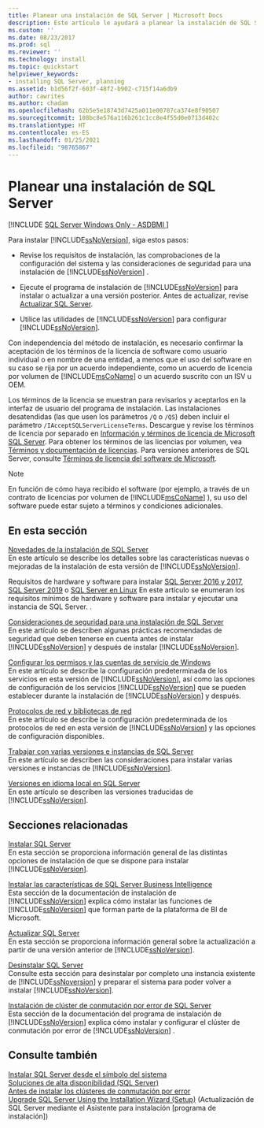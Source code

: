 ```yaml
---
title: Planear una instalación de SQL Server | Microsoft Docs
description: Este artículo le ayudará a planear la instalación de SQL Server. Incluye vínculos a los recursos necesarios para la instalación de SQL Server.
ms.custom: ''
ms.date: 08/23/2017
ms.prod: sql
ms.reviewer: ''
ms.technology: install
ms.topic: quickstart
helpviewer_keywords:
- installing SQL Server, planning
ms.assetid: b1d56f2f-603f-48f2-b902-c715f14a6db9
author: cawrites
ms.author: chadam
ms.openlocfilehash: 62b5e5e18743d7425a011e00787ca374e8f90507
ms.sourcegitcommit: 108bc8e576a116b261c1cc8e4f55d0e0713d402c
ms.translationtype: HT
ms.contentlocale: es-ES
ms.lasthandoff: 01/25/2021
ms.locfileid: "98765867"
---
```

# <a name="planning-a-sql-server-installation"></a>Planear una instalación de SQL Server
[!INCLUDE [SQL Server Windows Only - ASDBMI ](../../includes/applies-to-version/sql-windows-only-asdbmi.md)]

  Para instalar [!INCLUDE[ssNoVersion](../../includes/ssnoversion-md.md)], siga estos pasos:  
  
-   Revise los requisitos de instalación, las comprobaciones de la configuración del sistema y las consideraciones de seguridad para una instalación de [!INCLUDE[ssNoVersion](../../includes/ssnoversion-md.md)] .  
  
-   Ejecute el programa de instalación de [!INCLUDE[ssNoVersion](../../includes/ssnoversion-md.md)] para instalar o actualizar a una versión posterior. Antes de actualizar, revise [Actualizar SQL Server](../../database-engine/install-windows/upgrade-sql-server.md).  
  
-   Utilice las utilidades de [!INCLUDE[ssNoVersion](../../includes/ssnoversion-md.md)] para configurar [!INCLUDE[ssNoVersion](../../includes/ssnoversion-md.md)].  
  
 Con independencia del método de instalación, es necesario confirmar la aceptación de los términos de la licencia de software como usuario individual o en nombre de una entidad, a menos que el uso del software en su caso se rija por un acuerdo independiente, como un acuerdo de licencia por volumen de [!INCLUDE[msCoName](../../includes/msconame-md.md)] o un acuerdo suscrito con un ISV u OEM.  
  
 Los términos de la licencia se muestran para revisarlos y aceptarlos en la interfaz de usuario del programa de instalación. Las instalaciones desatendidas (las que usen los parámetros `/Q` o `/QS`) deben incluir el parámetro `/IAcceptSQLServerLicenseTerms`. Descargue y revise los términos de licencia por separado en [Información y términos de licencia de Microsoft SQL Server](https://www.microsoft.com/Licensing/product-licensing/sql-server.aspx). Para obtener los términos de las licencias por volumen, vea [Términos y documentación de licencias](https://www.microsoftvolumelicensing.com/DocumentSearch.aspx?Mode=3&DocumentTypeId=53). Para versiones anteriores de SQL Server, consulte [Términos de licencia del software de Microsoft](https://go.microsoft.com/fwlink/?LinkID=148209).  
  
> [!NOTE]  
>  En función de cómo haya recibido el software (por ejemplo, a través de un contrato de licencias por volumen de [!INCLUDE[msCoName](../../includes/msconame-md.md)] ), su uso del software puede estar sujeto a términos y condiciones adicionales.  
  
## <a name="in-this-section"></a>En esta sección  
 [Novedades de la instalación de SQL Server](../../sql-server/install/what-s-new-in-sql-server-installation.md)  
 En este artículo se describe los detalles sobre las características nuevas o mejoradas de la instalación de esta versión de [!INCLUDE[ssNoVersion](../../includes/ssnoversion-md.md)].  
  
 Requisitos de hardware y software para instalar [SQL Server 2016 y 2017](../../sql-server/install/hardware-and-software-requirements-for-installing-sql-server.md), [SQL Server 2019](../../sql-server/install/hardware-and-software-requirements-for-installing-sql-server.md) o [SQL Server en Linux](../../linux/sql-server-linux-setup.md) En este artículo se enumeran los requisitos mínimos de hardware y software para instalar y ejecutar una instancia de SQL Server. .  
  
 [Consideraciones de seguridad para una instalación de SQL Server](../../sql-server/install/security-considerations-for-a-sql-server-installation.md)  
 En este artículo se describen algunas prácticas recomendadas de seguridad que deben tenerse en cuenta antes de instalar [!INCLUDE[ssNoVersion](../../includes/ssnoversion-md.md)] y después de instalar [!INCLUDE[ssNoVersion](../../includes/ssnoversion-md.md)].  
  
 [Configurar los permisos y las cuentas de servicio de Windows](../../database-engine/configure-windows/configure-windows-service-accounts-and-permissions.md)  
 En este artículo se describe la configuración predeterminada de los servicios en esta versión de [!INCLUDE[ssNoVersion](../../includes/ssnoversion-md.md)], así como las opciones de configuración de los servicios [!INCLUDE[ssNoVersion](../../includes/ssnoversion-md.md)] que se pueden establecer durante la instalación de [!INCLUDE[ssNoVersion](../../includes/ssnoversion-md.md)] y después.  
  
 [Protocolos de red y bibliotecas de red](../../sql-server/install/network-protocols-and-network-libraries.md)  
 En este artículo se describe la configuración predeterminada de los protocolos de red en esta versión de [!INCLUDE[ssNoVersion](../../includes/ssnoversion-md.md)] y las opciones de configuración disponibles.  
  
 [Trabajar con varias versiones e instancias de SQL Server](../../sql-server/install/work-with-multiple-versions-and-instances-of-sql-server.md)  
 En este artículo se describen las consideraciones para instalar varias versiones e instancias de [!INCLUDE[ssNoVersion](../../includes/ssnoversion-md.md)].  
  
 [Versiones en idioma local en SQL Server](../../sql-server/install/local-language-versions-in-sql-server.md)  
 En este artículo se describen las versiones traducidas de [!INCLUDE[ssNoVersion](../../includes/ssnoversion-md.md)].  
  
## <a name="related-sections"></a>Secciones relacionadas  
 [Instalar SQL Server](../../database-engine/install-windows/install-sql-server.md)  
 En esta sección se proporciona información general de las distintas opciones de instalación de que se dispone para instalar [!INCLUDE[ssNoVersion](../../includes/ssnoversion-md.md)].  
  
 [Instalar las características de SQL Server Business Intelligence](../../sql-server/install/install-sql-server-business-intelligence-features.md)  
 Esta sección de la documentación de instalación de [!INCLUDE[ssNoVersion](../../includes/ssnoversion-md.md)] explica cómo instalar las funciones de [!INCLUDE[ssNoVersion](../../includes/ssnoversion-md.md)] que forman parte de la plataforma de BI de Microsoft.  
  
 [Actualizar SQL Server](../../database-engine/install-windows/upgrade-sql-server.md)  
 En esta sección se proporciona información general sobre la actualización a partir de una versión anterior de [!INCLUDE[ssNoVersion](../../includes/ssnoversion-md.md)].  
  
 [Desinstalar SQL Server](../../sql-server/install/uninstall-sql-server.md)  
 Consulte esta sección para desinstalar por completo una instancia existente de [!INCLUDE[ssNoversion](../../includes/ssnoversion-md.md)] y preparar el sistema para poder volver a instalar [!INCLUDE[ssNoVersion](../../includes/ssnoversion-md.md)].  
  
 [Instalación de clúster de conmutación por error de SQL Server](../../sql-server/failover-clusters/install/sql-server-failover-cluster-installation.md)  
 Esta sección de la documentación del programa de instalación de [!INCLUDE[ssNoVersion](../../includes/ssnoversion-md.md)] explica cómo instalar y configurar el clúster de conmutación por error de [!INCLUDE[ssNoVersion](../../includes/ssnoversion-md.md)] .  
  
## <a name="see-also"></a>Consulte también  
 [Instalar SQL Server desde el símbolo del sistema](../../database-engine/install-windows/install-sql-server-from-the-command-prompt.md)   
 [Soluciones de alta disponibilidad &#40;SQL Server&#41;](../../database-engine/sql-server-business-continuity-dr.md)   
 [Antes de instalar los clústeres de conmutación por error](../../sql-server/failover-clusters/install/before-installing-failover-clustering.md)   
 [Upgrade SQL Server Using the Installation Wizard &#40;Setup&#41;](../../database-engine/install-windows/upgrade-sql-server-using-the-installation-wizard-setup.md) (Actualización de SQL Server mediante el Asistente para instalación [programa de instalación])
